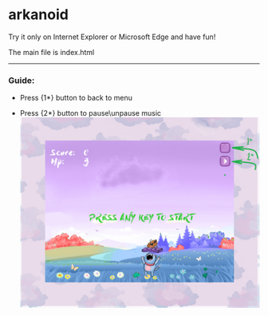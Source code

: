 # arkanoid
Try it only on Internet Explorer or Microsoft Edge and have fun!


The main file is index.html
***
### Guide:

* Press {1*} button to back to menu 

* Press {2*} button to pause\unpause music
![Иллюстрация к проекту](https://github.com/Remedios8/arkanoid/blob/master/arkanoidForIE/%D0%BA%D0%BF%D0%B2.PNG)
